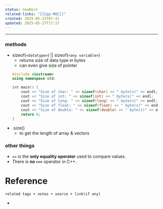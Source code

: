```yaml
---
status: newBorn
related-links: "[[Cpp-MOC]]"
created: 2025-05-15T07:41
updated: 2025-05-27T17:17
---
```

---

### methods

- sizeof(`<datatype>`) || sizeof(`<any variable>`)
	- returns size of data type in bytes
	- can even give size of pointer
	```cpp
	#include <iostream>
	using namespace std;

	int main() {
	    cout << "Size of char: " << sizeof(char) << " byte(s)" << endl;
	    cout << "Size of int: " << sizeof(int) << " byte(s)" << endl;
	    cout << "Size of long: " << sizeof(long) << " byte(s)" << endl;
	    cout << "Size of float: " << sizeof(float) << " byte(s)" << endl;
	    cout << "Size of double: " << sizeof(double) << " byte(s)" << endl;
	    return 0;
	}

	```
- .size()
	- to get the length of array & vectors
 

### other things

- ` == ` is the **only equality operator** used to compare values.
- There is **no ` === `** operator in C++.


# Reference
`related tags + notes + source + link(if any)`
 

- 